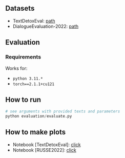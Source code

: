 
## Datasets
- TextDetoxEval: [path](dataset/dataset_textdetoxeval.csv)
- DialogueEvaluation-2022: [path](dataset/dataset_russe2022.csv)

## Evaluation

### Requirements
Works for:
- `python 3.11.*`
- `torch==2.1.1+cu121`

## How to run
```python
# see arguments with provided texts and parameters
python evaluation/evaluate.py
```

## How to make plots
- Notebook [TextDetoxEval]: [click](vizualize/plot_textdetoxeval.ipynb)
- Notebook [RUSSE2022]: [click](vizualize/plot_russe2022.ipynb)